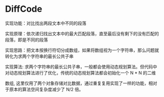 # DiffCode
实现功能：对比找出两段文本中不同的段落

实现原理：依次递归找出文本中的最大匹配段落，直至最后没有剩下的没有匹配的段落，即是不同的段落

实现思路：把文本按换行符切分成数组，如果将数组视为一个字符串，那么问题就转化为求两个字符串的最长公共子串

实现算法: 求两个字符串的最长公共子串，一般都会使用动态规划算法。但代码中对动态规划算法进行了优化，传统的动态规划算法都会初始化一个 N * N 的二维

数组, 这里仅用了两个对象存储对比数据，通过重复复用实现了一样的功能，相对于原本的算法空间复杂度减少了 N/2 倍。

